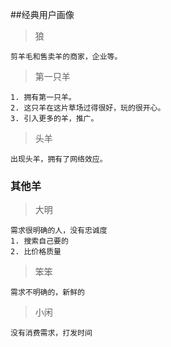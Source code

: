 ##经典用户画像

> 狼
```狼
剪羊毛和售卖羊的商家，企业等。
```

> 第一只羊
```羊
1. 拥有第一只羊。
2. 这只羊在这片草场过得很好，玩的很开心。
3. 引入更多的羊，推广。
```
> 头羊
```头羊
出现头羊，拥有了网络效应。
```

### 其他羊

> 大明
```大明
需求很明确的人，没有忠诚度
1. 搜索自己要的
2. 比价格质量
```

> 笨笨
```笨笨
需求不明确的，新鲜的
```

> 小闲
```小闲
没有消费需求，打发时间
```
